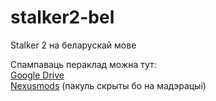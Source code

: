 # stalker2-bel
Stalker 2 на беларускай мове

Спампаваць пераклад можна тут: <br>
[Google Drive](https://drive.google.com/drive/folders/1Qv36yjZ0TO7rCWFp2dDRr2FtUVxmDLq5?usp=drive_link) <br>
[Nexusmods](https://www.nexusmods.com/stalker2heartofchornobyl/mods/710) (пакуль скрыты бо на мадэрацыі)
